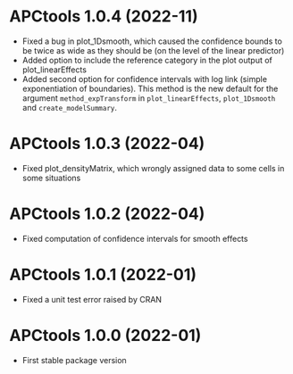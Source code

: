 # APCtools 1.0.4 (2022-11)

- Fixed a bug in plot_1Dsmooth, which caused the confidence bounds to be twice as wide as they should be (on the level of the linear predictor)
- Added option to include the reference category in the plot output of plot_linearEffects
- Added second option for confidence intervals with log link (simple exponentiation of boundaries). This method is the new default for the argument `method_expTransform` in `plot_linearEffects`, `plot_1Dsmooth` and `create_modelSummary`. 


# APCtools 1.0.3 (2022-04)

- Fixed plot_densityMatrix, which wrongly assigned data to some cells in some situations


# APCtools 1.0.2 (2022-04)

- Fixed computation of confidence intervals for smooth effects 


# APCtools 1.0.1 (2022-01)

- Fixed a unit test error raised by CRAN


# APCtools 1.0.0 (2022-01)

- First stable package version
